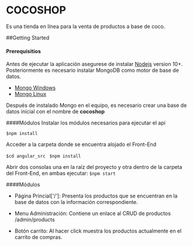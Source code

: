 # COCOSHOP

Es una tienda en línea para la venta de productos a base de coco.

##Getting Started

#### Prerequisitios
Antes de ejecutar la aplicación asegurese de instalar [Nodejs](https://nodejs.org/es/download/ "Nodejs") version 10+. Posteriormente es necesario instalar MongoDB como motor de base de datos.

- [Mongo Windows](https://docs.mongodb.com/manual/tutorial/install-mongodb-on-windows/ "Mongo Windows")
- [Mongo Linux](https://docs.mongodb.com/manual/administration/install-on-linux/ "Mongo Linux")

Después de instalado Mongo en el equipo, es necesario crear una base de datos inicial con el nombre de **cocoshop**

####Módulos
Instalar los módulos necesarios para ejecutar el api

`$npm install `

Acceder a la  carpeta donde se encuentra alojado el Front-End

`$cd angular_src `
`$npm install`

Abrir dos consolas una en la raíz del proyecto y otra dentro de la carpeta del Front-End, en ambas ejecutar:
`$npm start`

####Módulos

- Página Princial['/']: Presenta los productos que se encuentran en la base de datos con la información correspondiente.

- Menu Administración: Contiene un enlace al CRUD de productos /admin/products

- Botón carrito: Al hacer click muestra los productos actualmente en el carrito de compras.

